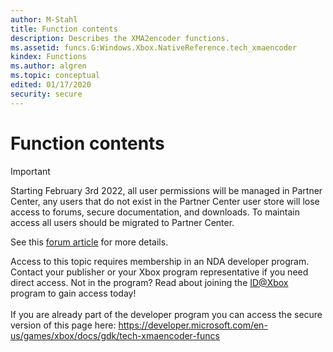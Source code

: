 ```yaml
---
author: M-Stahl
title: Function contents
description: Describes the XMA2encoder functions.
ms.assetid: funcs.G:Windows.Xbox.NativeReference.tech_xmaencoder
kindex: Functions
ms.author: algren
ms.topic: conceptual
edited: 01/17/2020
security: secure
---
```


# Function contents
> [!IMPORTANT]
> Starting February 3rd 2022, all user permissions will be managed in Partner Center, any users that do not exist in the Partner Center user store will lose access to forums, secure documentation, and downloads. To maintain access all users should be migrated to Partner Center. <p></p>See this <a href="https://forums.xboxlive.com/articles/132187/breaking-change-user-access-for-forums-secure-docu.html">forum article</a> for more details.  

 Access to this topic requires membership in an NDA developer program. Contact your publisher or your Xbox program representative if you need direct access. Not in the program? Read about joining the <a href="https://www.xbox.com/Developers/id">ID@Xbox</a> program to gain access today!  <br/><br/>If you are already part of the developer program you can access the secure version of this page here: <a target="_blank" href="https://developer.microsoft.com/en-us/games/xbox/docs/gdk/tech-xmaencoder-funcs">https://developer.microsoft.com/en-us/games/xbox/docs/gdk/tech-xmaencoder-funcs</a>